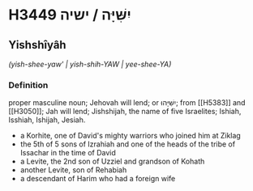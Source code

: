 # H3449 יִשִּׁיָּה / ישיה

## Yishshîyâh

_(yish-shee-yaw' | yish-shih-YAW | yee-shee-YA)_

### Definition

proper masculine noun; Jehovah will lend; or יִשִּׁיָּהוּ; from [[H5383]] and [[H3050]]; Jah will lend; Jishshijah, the name of five Israelites; Ishiah, Isshiah, Ishijah, Jesiah.

- a Korhite, one of David's mighty warriors who joined him at Ziklag
- the 5th of 5 sons of Izrahiah and one of the heads of the tribe of Issachar in the time of David
- a Levite, the 2nd son of Uzziel and grandson of Kohath
- another Levite, son of Rehabiah
- a descendant of Harim who had a foreign wife
